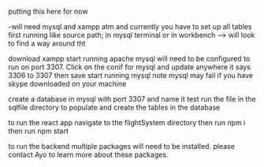 putting this here for now 

-will need mysql and xampp atm
and currently you have to set up all tables first running like
source path; in mysql terminal or in workbench --> will look to find a way around tht


download xampp 
start running apache
mysql will need to be configured to run on port 3307. Click on the conif for mysql and update anywhere it says 3306 to 3307 then save
start running mysql
note mysql may fail if you have skype downloaded on your machine

create a database in mysql with port 3307 and name it test
run the file in the sqlfile directory to populate and create the tables in the database

to run the react app navigate to the flightSystem directory then run npm i
then run npm start

to run the backend multiple packages will need to be installed.
please contact Ayo to learn more about these packages.
